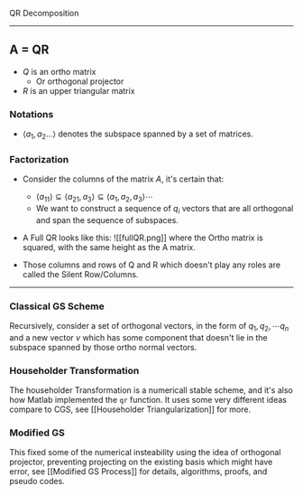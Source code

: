 QR Decomposition 

---

## A = QR
* $Q$ is an ortho matrix
	* Or orthogonal projector
* $R$ is an upper triangular matrix 

### Notations
* $\langle a_1, a_2...\rangle$ denotes the subspace spanned by a set of matrices. 

### Factorization
* Consider the columns of the matrix $A$, it's certain that: 
	* $\langle a_11\rangle\subseteq \langle a_21, a_3\rangle \subseteq \langle a_1, a_2, a_3\rangle \cdots$
	* We want to construct a sequence of $q_i$ vectors that are all orthogonal and span the sequence of subspaces. 

* A Full QR looks like this: ![[fullQR.png]] where the Ortho matrix is squared, with the same height as the A matrix. 
* Those columns and rows of Q and R which doesn't play any roles are called the Silent Row/Columns. 


--- 

### Classical GS Scheme

Recursively, consider a set of orthogonal vectors, in the form of $q_1, q_2, \cdots q_n$ and a new vector $v$ which has some component that doesn't lie in the subspace spanned by those ortho normal vectors. 


### Householder Transformation

The householder Transformation is a numericall stable scheme, and it's also how Matlab implemented the `qr` function. It uses some very different ideas compare to CGS, see [[Householder Triangularization]] for more. 

### Modified GS 

This fixed some of the numerical insteability using the idea of orthogonal projector, preventing projecting on the existing basis which might have error, see [[Modified GS Process]] for details, algorithms, proofs, and pseudo codes. 